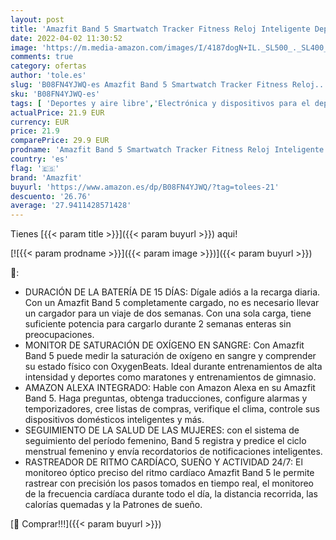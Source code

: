 ```yaml
---
layout: post
title: 'Amazfit Band 5 Smartwatch Tracker Fitness Reloj Inteligente Deporte Duración de batería 15 días Oxigeno en Sangre Ritmo Cardiaco Monitoreo del Sueño Voz Soporta con Alexa Verde'
date: 2022-04-02 11:30:52
image: 'https://m.media-amazon.com/images/I/4187dogN+IL._SL500_._SL400_.jpg'
comments: true
category: ofertas
author: 'tole.es'
slug: 'B08FN4YJWQ-es Amazfit Band 5 Smartwatch Tracker Fitness Reloj...'
sku: 'B08FN4YJWQ-es'
tags: [ 'Deportes y aire libre','Electrónica y dispositivos para el deporte','Monitores de actividad','alexa','amazfit', ]
actualPrice: 21.9 EUR
currency: EUR
price: 21.9
comparePrice: 29.9 EUR
prodname: 'Amazfit Band 5 Smartwatch Tracker Fitness Reloj Inteligente Deporte Duración de batería 15 días Oxigeno en Sangre Ritmo Cardiaco Monitoreo del Sueño Voz Soporta con Alexa Verde'
country: 'es'
flag: '🇪🇸'
brand: 'Amazfit'
buyurl: 'https://www.amazon.es/dp/B08FN4YJWQ/?tag=tolees-21'
descuento: '26.76'
average: '27.9411428571428'
---
```


Tienes [{{< param title >}}]({{< param buyurl >}}) aqui!

[![{{< param prodname >}}]({{< param image >}})]({{< param buyurl >}})

🔎:

- DURACIÓN DE LA BATERÍA DE 15 DÍAS: Dígale adiós a la recarga diaria. Con un Amazfit Band 5 completamente cargado, no es necesario llevar un cargador para un viaje de dos semanas. Con una sola carga, tiene suficiente potencia para cargarlo durante 2 semanas enteras sin preocupaciones.
- MONITOR DE SATURACIÓN DE OXÍGENO EN SANGRE: Con Amazfit Band 5 puede medir la saturación de oxígeno en sangre y comprender su estado físico con OxygenBeats. Ideal durante entrenamientos de alta intensidad y deportes como maratones y entrenamientos de gimnasio.
- AMAZON ALEXA INTEGRADO: Hable con Amazon Alexa en su Amazfit Band 5. Haga preguntas, obtenga traducciones, configure alarmas y temporizadores, cree listas de compras, verifique el clima, controle sus dispositivos domésticos inteligentes y más.
- SEGUIMIENTO DE LA SALUD DE LAS MUJERES: con el sistema de seguimiento del período femenino, Band 5 registra y predice el ciclo menstrual femenino y envía recordatorios de notificaciones inteligentes.
- RASTREADOR DE RITMO CARDÍACO, SUEÑO Y ACTIVIDAD 24/7: El monitoreo óptico preciso del ritmo cardíaco Amazfit Band 5 le permite rastrear con precisión los pasos tomados en tiempo real, el monitoreo de la frecuencia cardíaca durante todo el día, la distancia recorrida, las calorías quemadas y la Patrones de sueño.

[🛒 Comprar!!!]({{< param buyurl >}})
